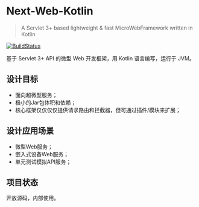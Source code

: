 # Next-Web-Kotlin

> A Servlet 3+ based lightweight & fast MicroWebFramework written in Kotlin

[![BuildStatus](https://travis-ci.org/yoojia/NextWebKotlin.svg?branch=master)](https://travis-ci.org/yoojia/NextWebKotlin)

基于 Servlet 3+ API 的微型 Web 开发框架，用 Kotlin 语言编写，运行于 JVM。

## 设计目标

- 面向超微型服务；
- 极小的Jar包体积和依赖；
- 核心框架仅仅仅仅提供请求路由和拦截器，但可通过插件/模块来扩展；

## 设计应用场景

- 微型Web服务；
- 嵌入式设备Web服务；
- 单元测试模拟API服务；

## 项目状态

开放源码，内部使用。
